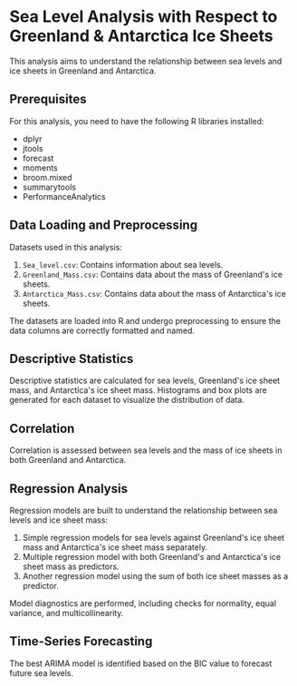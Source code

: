 # Sea Level Analysis with Respect to Greenland & Antarctica Ice Sheets

This analysis aims to understand the relationship between sea levels and ice sheets in Greenland and Antarctica.

## Prerequisites

For this analysis, you need to have the following R libraries installed:

- dplyr
- jtools
- forecast
- moments
- broom.mixed
- summarytools
- PerformanceAnalytics

## Data Loading and Preprocessing

Datasets used in this analysis:

1. `Sea_level.csv`: Contains information about sea levels.
2. `Greenland_Mass.csv`: Contains data about the mass of Greenland's ice sheets.
3. `Antarctica_Mass.csv`: Contains data about the mass of Antarctica's ice sheets.

The datasets are loaded into R and undergo preprocessing to ensure the data columns are correctly formatted and named.

## Descriptive Statistics

Descriptive statistics are calculated for sea levels, Greenland's ice sheet mass, and Antarctica's ice sheet mass. Histograms and box plots are generated for each dataset to visualize the distribution of data.

## Correlation

Correlation is assessed between sea levels and the mass of ice sheets in both Greenland and Antarctica.

## Regression Analysis

Regression models are built to understand the relationship between sea levels and ice sheet mass:

1. Simple regression models for sea levels against Greenland's ice sheet mass and Antarctica's ice sheet mass separately.
2. Multiple regression model with both Greenland's and Antarctica's ice sheet mass as predictors.
3. Another regression model using the sum of both ice sheet masses as a predictor.

Model diagnostics are performed, including checks for normality, equal variance, and multicollinearity.

## Time-Series Forecasting

The best ARIMA model is identified based on the BIC value to forecast future sea levels.
